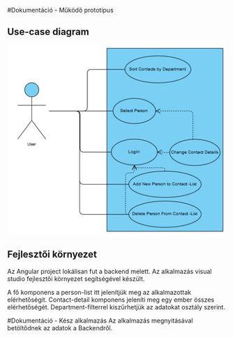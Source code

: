 #Dokumentáció - Működő prototípus
## Use-case diagram
![ucd](ucd.png)

## Fejlesztői környezet
Az Angular project lokálisan fut a backend melett. Az alkalmazás visual studio fejlesztői környezet segítségével készült.

A fő komponens a person-list itt jelenítjük meg az alkalmazottak elérhetőségit. Contact-detail komponens jeleníti meg egy ember összes elérhetőségét. Department-filterrel kiszűrhetjük az adatokat osztály szerint.

#Dokumentáció - Kész alkalmazás
Az alkalmazás megnyitásával betöltődnek az adatok a Backendről.
